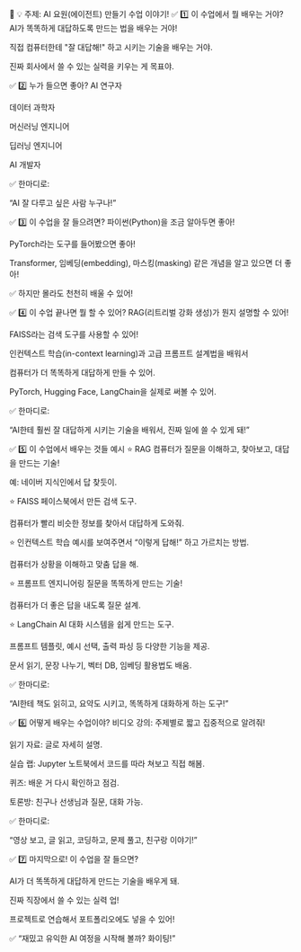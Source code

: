 🌟 💡 주제: AI 요원(에이전트) 만들기 수업 이야기!
✅ 1️⃣ 이 수업에서 뭘 배우는 거야?
AI가 똑똑하게 대답하도록 만드는 법을 배우는 거야!

직접 컴퓨터한테 "잘 대답해!" 하고 시키는 기술을 배우는 거야.

진짜 회사에서 쓸 수 있는 실력을 키우는 게 목표야.

✅ 2️⃣ 누가 들으면 좋아?
AI 연구자

데이터 과학자

머신러닝 엔지니어

딥러닝 엔지니어

AI 개발자

✅ 한마디로:

“AI 잘 다루고 싶은 사람 누구나!”

✅ 3️⃣ 이 수업을 잘 들으려면?
파이썬(Python)을 조금 알아두면 좋아!

PyTorch라는 도구를 들어봤으면 좋아!

Transformer, 임베딩(embedding), 마스킹(masking) 같은 개념을 알고 있으면 더 좋아!

✅ 하지만 몰라도 천천히 배울 수 있어!

✅ 4️⃣ 이 수업 끝나면 뭘 할 수 있어?
RAG(리트리벌 강화 생성)가 뭔지 설명할 수 있어!

FAISS라는 검색 도구를 사용할 수 있어!

인컨텍스트 학습(in-context learning)과 고급 프롬프트 설계법을 배워서

컴퓨터가 더 똑똑하게 대답하게 만들 수 있어.

PyTorch, Hugging Face, LangChain을 실제로 써볼 수 있어.

✅ 한마디로:

“AI한테 훨씬 잘 대답하게 시키는 기술을 배워서, 진짜 일에 쓸 수 있게 돼!”

✅ 5️⃣ 이 수업에서 배우는 것들 예시
⭐️ RAG
컴퓨터가 질문을 이해하고, 찾아보고, 대답을 만드는 기술!

예: 네이버 지식인에서 답 찾듯이.

⭐️ FAISS
페이스북에서 만든 검색 도구.

컴퓨터가 빨리 비슷한 정보를 찾아서 대답하게 도와줘.

⭐️ 인컨텍스트 학습
예시를 보여주면서 “이렇게 답해!” 하고 가르치는 방법.

컴퓨터가 상황을 이해하고 맞춤 답을 해.

⭐️ 프롬프트 엔지니어링
질문을 똑똑하게 만드는 기술!

컴퓨터가 더 좋은 답을 내도록 질문 설계.

⭐️ LangChain
AI 대화 시스템을 쉽게 만드는 도구.

프롬프트 템플릿, 예시 선택, 출력 파싱 등 다양한 기능을 제공.

문서 읽기, 문장 나누기, 벡터 DB, 임베딩 활용법도 배움.

✅ 한마디로:

“AI한테 책도 읽히고, 요약도 시키고, 똑똑하게 대화하게 하는 도구!”

✅ 6️⃣ 어떻게 배우는 수업이야?
비디오 강의: 주제별로 짧고 집중적으로 알려줘!

읽기 자료: 글로 자세히 설명.

실습 랩: Jupyter 노트북에서 코드를 따라 쳐보고 직접 해봄.

퀴즈: 배운 거 다시 확인하고 점검.

토론방: 친구나 선생님과 질문, 대화 가능.

✅ 한마디로:

“영상 보고, 글 읽고, 코딩하고, 문제 풀고, 친구랑 이야기!”

✅ 7️⃣ 마지막으로!
이 수업을 잘 들으면?

AI가 더 똑똑하게 대답하게 만드는 기술을 배우게 돼.

진짜 직장에서 쓸 수 있는 실력 업!

프로젝트로 연습해서 포트폴리오에도 넣을 수 있어!

✅ “재밌고 유익한 AI 여정을 시작해 볼까? 화이팅!”